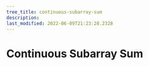 ```yaml
---
tree_title: continuous-subarray-sum
description: 
last_modified: 2022-06-09T21:23:28.2328
---
```


# Continuous Subarray Sum
